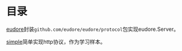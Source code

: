 # 目录

[eudore][eudore]封装`github.com/eudore/eudore/protocol`包实现eudore.Server。

[simple][simple]简单实现http协议，作为学习样本。

[eudore]: eudore

[simple]: simple